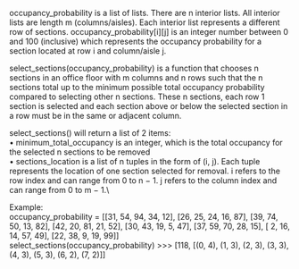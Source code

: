occupancy_probability is a list of lists. There are n interior lists. All interior lists are length m (columns/aisles). Each interior list represents a different row of sections. occupancy_probability[i][j] is an integer number between 0 and 100 (inclusive) which represents the occupancy probability for a section located at row i and column/aisle j.

select_sections(occupancy_probability) is a function that chooses n sections in an office floor with m columns and n rows such that the n sections total up to the minimum possible total occupancy probability compared to selecting other n sections. These n sections, each row 1 section is selected and each section above or below the selected section in a row must be in the same or adjacent column.

select_sections() will return a list of 2 items:\
• minimum_total_occupancy is an integer, which is the total occupancy for the selected n sections to be removed\
• sections_location is a list of n tuples in the form of (i, j). Each tuple represents the location of one section selected for removal. i refers to the row index and can range from 0 to n − 1. j refers to the column index and can range from 0 to m − 1.\

Example:\
occupancy_probability = [[31, 54, 94, 34, 12], [26, 25, 24, 16, 87], [39, 74, 50, 13, 82], [42, 20, 81, 21, 52], [30, 43, 19, 5, 47], [37, 59, 70, 28, 15], [ 2, 16, 14, 57, 49], [22, 38, 9, 19, 99]]\
select_sections(occupancy_probability)
\>>> [118, [(0, 4), (1, 3), (2, 3), (3, 3), (4, 3), (5, 3), (6, 2), (7, 2)]]
